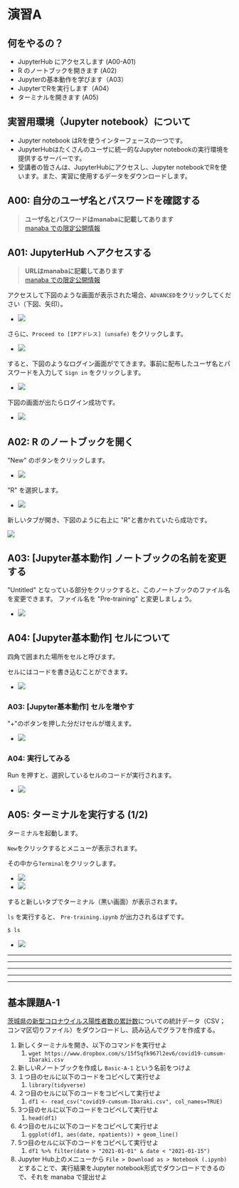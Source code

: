 # 演習A

## 何をやるの？

- JupyterHub にアクセスします (A00-A01)
- R のノートブックを開きます (A02)
- Jupyterの基本動作を学びます（A03）
- JupyterでRを実行します（A04）
- ターミナルを開きます (A05)

## 実習用環境（Jupyter notebook）について

- Jupyter notebook はRを使うインターフェースの一つです。
- JupyterHubはたくさんのユーザに統一的なJupyter notebookの実行環境を提供するサーバーです。
- 受講者の皆さんは、JupyterHubにアクセスし、Jupyter notebookでRを使います。また、実習に使用するデータをダウンロードします。

## A00: 自分のユーザ名とパスワードを確認する

> **ユーザ名とパスワードはmanabaに記載してあります**  
> [manaba での限定公開情報](https://manaba.tsukuba.ac.jp/ct/page_2358336c1958448)

## A01: JupyterHub へアクセスする

> **URLはmanabaに記載してあります**  
> [manaba での限定公開情報](https://manaba.tsukuba.ac.jp/ct/page_2358336c1958448)

アクセスして下図のような画面が表示された場合、`ADVANCED`をクリックしてください（下図、矢印）。

- ![](img/2021-02-06-19-57-07.png)

さらに、`Proceed to [IPアドレス] (unsafe)` をクリックします。

- ![](img/2021-02-06-19-58-57.png)

すると、下図のようなログイン画面がでてきます。事前に配布したユーザ名とパスワードを入力して `Sign in` をクリックします。

- ![](img/2021-02-06-19-59-19.png)

下図の画面が出たらログイン成功です。

- ![](img/2021-02-06-20-00-12.png)

## A02: R のノートブックを開く

"New" のボタンをクリックします。

- ![](img/2021-02-06-20-03-08.png)

"R" を選択します。

- ![](img/2021-02-06-20-01-50.png)

新しいタブが開き、下図のように右上に "R"と書かれていたら成功です。

![](img/2021-02-06-20-04-53.png)

## A03: [Jupyter基本動作] ノートブックの名前を変更する

"Untitled" となっている部分をクリックすると、このノートブックのファイル名を変更できます。
ファイル名を "Pre-training" と変更しましょう。

- ![](img/2021-02-06-20-06-33.png)


## A04: [Jupyter基本動作] セルについて

四角で囲まれた場所をセルと呼びます。

セルにはコードを書き込むことができます。

- ![](img/2021-02-06-20-09-05.png)


### A03: [Jupyter基本動作] セルを増やす

"+"のボタンを押した分だけセルが増えます。

- ![](img/2021-02-06-20-11-26.png)

### A04: 実行してみる

Run を押すと、選択しているセルのコードが実行されます。

- ![](img/2021-02-06-20-13-23.png)


## A05: ターミナルを実行する (1/2)

ターミナルを起動します。

`New`をクリックするとメニューが表示されます。

その中から`Terminal`をクリックします。

- ![](img/tutorial_00_prepare_environment-b32a0.png)
- ![](img/tutorial_00_prepare_environment-646f1.png)

すると新しいタブでターミナル（黒い画面）が表示されます。

`ls` を実行すると、 `Pre-training.ipynb` が出力されるはずです。

```bash
$ ls
```

- ![](img/2021-02-06-20-30-50.png)

----
----
----
----
----

## 基本課題A-1

[茨城県の新型コロナウイルス陽性者数の累計数](https://corona.go.jp/dashboard/)についての統計データ（CSV；コンマ区切りファイル）をダウンロードし、読み込んでグラフを作成する。

1. 新しくターミナルを開き、以下のコマンドを実行せよ
   1. `wget https://www.dropbox.com/s/15f5qfk967l2ev6/covid19-cumsum-Ibaraki.csv`
2. 新しいRノートブックを作成し `Basic-A-1` という名前をつけよ
3. １つ目のセルに以下のコードをコピペして実行せよ
   1. `library(tidyverse)`
4. ２つ目のセルに以下のコードをコピペして実行せよ
   1. `df1 <- read_csv("covid19-cumsum-Ibaraki.csv", col_names=TRUE)`
4. 3つ目のセルに以下のコードをコピペして実行せよ
   1. `head(df1)`
4. 4つ目のセルに以下のコードをコピペして実行せよ
   1. `ggplot(df1, aes(date, npatients)) + geom_line()`
5. 5つ目のセルに以下のコードをコピペして実行せよ
   1. `df1 %>% filter(date > "2021-01-01" & date < "2021-01-15")`
6. Jupyter Hub上のメニューから `File > Download as > Notebook (.ipynb)` とすることで、実行結果をJupyter notebook形式でダウンロードできるので、それを manaba で提出せよ

